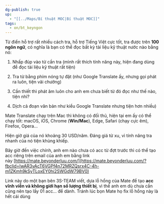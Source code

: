 ```yaml
---
dg-publish: true
up:
  - "[[../Maps/Bí thuật MOC|Bí thuật MOC]]"
tags:
  - on/bt_keyngon
---
```



Từ điển hỗ trợ rất nhiều cách tra, hỗ trợ Tiếng Việt cực tốt, tra được trên **100 ngôn ngữ**, có nghĩa là bạn có thể đọc bất kỳ tài liệu kỹ thuật nước nào bằng nó:

1. Nhấp đúp vào từ cần tra (mình rất thích tính năng này, hiện đang dùng để đọc tài liệu kỹ thuật rất tiện)
    
2. Tra từ bằng phím nóng tự đặt (như Google Translate ấy, nhưng gọi phát ra luôn, tiện vãi chưởng)
    
3. Cần thiết thì phát âm luôn cho anh em chưa biết từ đó đọc như thế nào, tiện nhỉ?
    
4. Dịch cả đoạn văn bản như kiểu Google Translate nhưng tiện hơn nhiều)   

Mate Translate chạy trên Mac thì không có đối thủ, hiện tại em ấy có thể chạy tốt: macOS, iOS, Chrome (**Win/Mac**), Edge, Safari (chạy cực êm), Firefox, Opera...

Hiện giờ giá của nó khoảng 30 USD/năm. Đáng giá từ xu, vì tính năng tra nhanh của nó tiện khủng khiếp.

Bây giờ đến việc chính, anh em nào chưa có acc từ đợt trước thì có thể tạo acc riêng trên email của anh em bằng link này [https://mate.beyonderluu.com/](https://mate.beyonderluu.com/?fbclid=IwAR3vAcT6VGPf4n72MRZQsrx4C-4h-m1ZKmh9kSyTLoxEY0hi2SWGdW79BV0)

Link này do một bạn bên 3S-TEAM viết, dựa lỗ hổng của Mate để tạo **acc vĩnh viễn và không giới hạn số lượng thiết bị**, vì thế anh em dù chưa cần cũng nên tạo lấy 01 acc... để dành. Tránh lúc bọn Mate họ fix lỗ hổng này là hết cái dùng
